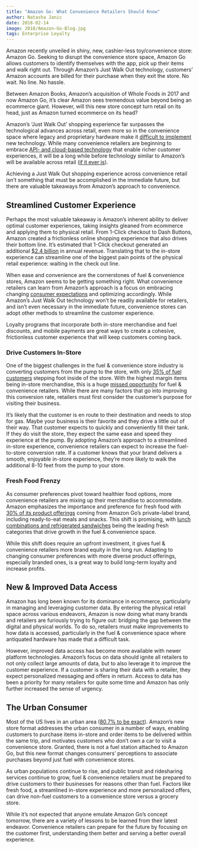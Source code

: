 ```yaml
---
title: "Amazon Go: What Convenience Retailers Should Know"
author: Natasha Janic
date: 2018-02-14
image: 2018/Amazon-Go-Blog.jpg
tags: Enterprise Loyalty
---
```


Amazon recently unveiled in shiny, new, cashier-less toy/convenience store: Amazon Go. Seeking to disrupt the convenience store space, Amazon Go allows customers to identify themselves with the app, pick up their items and walk right out. Through Amazon’s Just Walk Out technology, customers’ Amazon accounts are billed for their purchase when they exit the store. No wait. No line. No hassle. 

Between Amazon Books, Amazon’s acquisition of Whole Foods in 2017 and now Amazon Go,  it’s clear Amazon sees tremendous value beyond being an ecommerce giant. However, will this new store concept turn retail on its head, just as Amazon turned ecommerce on its head?

Amazon’s ‘Just Walk Out’ shopping experience far surpasses the technological advances across retail, even more so in the convenience space where legacy and proprietary hardware make it [difficult to implement](https://www.hatchloyalty.com/blog/personalizing-convenience-how-technology-is-transforming-the-fuel-convenience-store-industry/) new technology. While many convenience retailers are beginning to embrace [API- and cloud-based technology](https://www.hatchloyalty.com/blog/how-open-architecture-and-apis-are-changing-convenience-retail/) that enable richer customer experiences, it will be a long while before technology similar to Amazon’s will be available across retail ([if it ever is](http://www.cspdailynews.com/industry-news-analysis/technology/articles/peek-inside-amazon-go#page=1)).

Achieving a Just Walk Out shopping experience across convenience retail isn’t something that must be accomplished in the immediate future, but there are valuable takeaways from Amazon’s approach to convenience.

## Streamlined Customer Experience

Perhaps the most valuable takeaway is Amazon’s inherent ability to deliver optimal customer experiences, taking insights gleaned from ecommerce and applying them to physical retail. From 1-Click checkout to Dash Buttons, Amazon created a frictionless online shopping experience that also drives their bottom line. It’s estimated that 1-Click checkout generated an additional [$2.4 billion](http://rejoiner.com/resources/amazon-1clickpatent/) in annual revenue. Translating that to the in-store experience can streamline one of the biggest pain points of the physical retail experience: waiting in the check out line. 

When ease and convenience are the cornerstones of fuel & convenience stores, Amazon seems to be getting something right. What convenience retailers can learn from Amazon’s approach is a focus on embracing changing [consumer expectations](https://www.hatchloyalty.com/blog/customer-engagement-trends-2018-the-age-of-the-consumer/) and optimizing accordingly. While Amazon’s Just Walk Out technology won’t be readily available for retailers, and isn’t even necessary in the immediate future, convenience stores can adopt other methods to streamline the customer experience.

Loyalty programs that incorporate both in-store merchandise and fuel discounts, and mobile payments are great ways to create a cohesive, frictionless customer experience that will keep customers coming back. 

### Drive Customers In-Store

One of the biggest challenges in the fuel & convenience store industry is converting customers from the pump to the store, with only [35% of fuel customers](http://www.cspdailynews.com/category-news/services/articles/convert-more-fuel-stops-store-visits) stepping foot inside of the store. With the highest margin items being in-store merchandise, this is a huge [missed opportunity](https://www.hatchloyalty.com/blog/loyalty-cents-off/) for fuel & convenience retailers. While there are many factors that go into improving this conversion rate, retailers must first consider the customer’s purpose for visiting their business. 

It’s likely that the customer is en route to their destination and needs to stop for gas. Maybe your business is their favorite and they drive a little out of their way. That customer expects to quickly and conveniently fill their tank. If they do visit the store, they expect the same ease and speed they experience at the pump. By adopting Amazon’s approach to a streamlined in-store experience, convenience retailers can expect to increase the fuel-to-store conversion rate. If a customer knows that your brand delivers a smooth, enjoyable in-store experience, they’re more likely to walk the additional 8-10 feet from the pump to your store.

### Fresh Food Frenzy

As consumer preferences pivot toward healthier food options, more convenience retailers are mixing up their merchandise to accommodate. Amazon emphasizes the importance and preference for fresh food with [30% of its product offerings](http://www.cspdailynews.com/industry-news-analysis/technology/articles/peek-inside-amazon-go#page=1) coming from Amazon Go’s private-label brand, including ready-to-eat meals and snacks. This shift is promising, with [lunch combinations and refrigerated sandwiches](http://www.nielsen.com/us/en/insights/news/2017/fresh-products-lend-to-convenience-stores-high-brand-equity.html) being the leading fresh categories that drive growth in the fuel & convenience space.

While this shift does require an upfront investment, it gives fuel & convenience retailers more brand equity in the long run. Adapting to changing consumer preferences with more diverse product offerings, especially branded ones, is a great way to build long-term loyalty and increase profits.

## New & Improved Data Access

Amazon has long been known for its dominance in ecommerce, particularly in managing and leveraging customer data. By entering the physical retail space across various endeavors, Amazon is now doing what many brands and retailers are furiously trying to figure out: bridging the gap between the digital and physical worlds. To do so, retailers must make improvements to how data is accessed, particularly in the fuel & convenience space where antiquated hardware has made that a difficult task.

However, improved data access has become more available with newer platform technologies. Amazon’s focus on data should ignite all retailers to not only collect large amounts of data, but to also leverage it to improve the customer experience. If a customer is sharing their data with a retailer, they expect personalized messaging and offers in return. Access to data has been a priority for many retailers for quite some time and Amazon has only further increased the sense of urgency.

## The Urban Consumer

Most of the US lives in an urban area ([80.7% to be exact](https://www.reuters.com/article/usa-cities-population/more-americans-move-to-cities-in-past-decade-census-idUSL2E8EQ5AJ20120326)). Amazon’s new store format addresses the urban consumer in a number of ways, enabling customers to purchase items in-store and order items to be delivered within the same trip, and motivates customers who don’t own a car to visit a convenience store. Granted, there is not a fuel station attached to Amazon Go, but this new format changes consumers’ perceptions to associate purchases beyond just fuel with convenience stores.

As urban populations continue to rise, and public transit and ridesharing services continue to grow, fuel & convenience retailers must be prepared to drive customers to their businesses for reasons other than fuel. Factors like fresh food, a streamlined in-store experience and more personalized offers, can drive non-fuel customers to a convenience store versus a grocery store. 

While it’s not expected that anyone emulate Amazon Go’s concept tomorrow, there are a variety of lessons to be learned from their latest endeavor. Convenience retailers can prepare for the future by focusing on the customer first, understanding them better and serving a better overall experience.
